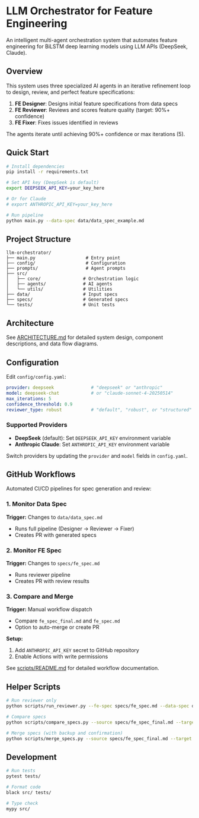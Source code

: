 # LLM Orchestrator for Feature Engineering

An intelligent multi-agent orchestration system that automates feature engineering for BiLSTM deep learning models using LLM APIs (DeepSeek, Claude).

## Overview

This system uses three specialized AI agents in an iterative refinement loop to design, review, and perfect feature specifications:

1. **FE Designer**: Designs initial feature specifications from data specs
2. **FE Reviewer**: Reviews and scores feature quality (target: 90%+ confidence)
3. **FE Fixer**: Fixes issues identified in reviews

The agents iterate until achieving 90%+ confidence or max iterations (5).

## Quick Start

```bash
# Install dependencies
pip install -r requirements.txt

# Set API key (DeepSeek is default)
export DEEPSEEK_API_KEY=your_key_here

# Or for Claude
# export ANTHROPIC_API_KEY=your_key_here

# Run pipeline
python main.py --data-spec data/data_spec_example.md
```

## Project Structure

```
llm-orchestrator/
├── main.py                   # Entry point
├── config/                   # Configuration
├── prompts/                  # Agent prompts
├── src/
│   ├── core/                # Orchestration logic
│   ├── agents/              # AI agents
│   └── utils/               # Utilities
├── data/                    # Input specs
├── specs/                   # Generated specs
└── tests/                   # Unit tests
```

## Architecture

See [ARCHITECTURE.md](ARCHITECTURE.md) for detailed system design, component descriptions, and data flow diagrams.

## Configuration

Edit `config/config.yaml`:
```yaml
provider: deepseek              # "deepseek" or "anthropic"
model: deepseek-chat            # or "claude-sonnet-4-20250514"
max_iterations: 5
confidence_threshold: 0.9
reviewer_type: robust           # "default", "robust", or "structured"
```

### Supported Providers

- **DeepSeek** (default): Set `DEEPSEEK_API_KEY` environment variable
- **Anthropic Claude**: Set `ANTHROPIC_API_KEY` environment variable

Switch providers by updating the `provider` and `model` fields in `config.yaml`.

## GitHub Workflows

Automated CI/CD pipelines for spec generation and review:

### 1. Monitor Data Spec
**Trigger:** Changes to `data/data_spec.md`
- Runs full pipeline (Designer → Reviewer → Fixer)
- Creates PR with generated specs

### 2. Monitor FE Spec
**Trigger:** Changes to `specs/fe_spec.md`
- Runs reviewer pipeline
- Creates PR with review results

### 3. Compare and Merge
**Trigger:** Manual workflow dispatch
- Compare `fe_spec_final.md` and `fe_spec.md`
- Option to auto-merge or create PR

**Setup:**
1. Add `ANTHROPIC_API_KEY` secret to GitHub repository
2. Enable Actions with write permissions

See [scripts/README.md](scripts/README.md) for detailed workflow documentation.

## Helper Scripts

```bash
# Run reviewer only
python scripts/run_reviewer.py --fe-spec specs/fe_spec.md --data-spec data/data_spec.md

# Compare specs
python scripts/compare_specs.py --source specs/fe_spec_final.md --target specs/fe_spec.md

# Merge specs (with backup and confirmation)
python scripts/merge_specs.py --source specs/fe_spec_final.md --target specs/fe_spec.md
```

## Development

```bash
# Run tests
pytest tests/

# Format code
black src/ tests/

# Type check
mypy src/
```
